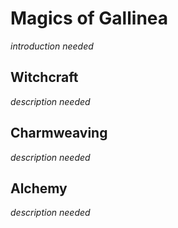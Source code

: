 # Magics of Gallinea

*introduction needed*

## Witchcraft

*description needed*

## Charmweaving

*description needed*

## Alchemy

*description needed*


